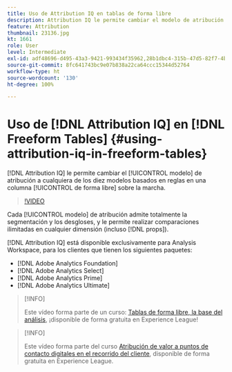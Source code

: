 ```yaml
---
title: Uso de Attribution IQ en tablas de forma libre
description: Attribution IQ le permite cambiar el modelo de atribución a cualquiera de los diez modelos basados en reglas en una columna de forma libre sobre la marcha.
feature: Attribution
thumbnail: 23136.jpg
kt: 1661
role: User
level: Intermediate
exl-id: adf48696-d495-43a3-9421-993434f35962,28b1dbc4-315b-47d5-82f7-4b394ed31ad8
source-git-commit: 8fc641743bc9e07b838a22ca64ccc15344d52764
workflow-type: ht
source-wordcount: '130'
ht-degree: 100%

---
```


# Uso de [!DNL Attribution IQ] en [!DNL Freeform Tables] {#using-attribution-iq-in-freeform-tables}

[!DNL Attribution IQ] le permite cambiar el [!UICONTROL modelo] de atribución a cualquiera de los diez modelos basados en reglas en una columna [!UICONTROL de forma libre] sobre la marcha.

>[!VIDEO](https://video.tv.adobe.com/v/23136/?quality=12&learn=on)

Cada [!UICONTROL modelo] de atribución admite totalmente la segmentación y los desgloses, y le permite realizar comparaciones ilimitadas en cualquier dimensión (incluso [!DNL props]).

[!DNL Attribution IQ] está disponible exclusivamente para Analysis Workspace, para los clientes que tienen los siguientes paquetes:

* [!DNL Adobe Analytics Foundation]
* [!DNL Adobe Analytics Select]
* [!DNL Adobe Analytics Prime]
* [!DNL Adobe Analytics Ultimate]

>[!INFO]
>
> Este vídeo forma parte de un curso: [Tablas de forma libre, la base del análisis](https://experienceleague.adobe.com/?recommended=Analytics-U-1-2020.3), ¡disponible de forma gratuita en Experience League!

>[!INFO]
>
> Este vídeo forma parte del curso [Atribución de valor a puntos de contacto digitales en el recorrido del cliente](https://experienceleague.adobe.com/?recommended=Analytics-U-1-2020.2&amp;lang=es), disponible de forma gratuita en Experience League.
